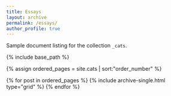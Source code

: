 ```yaml
---
title: Essays
layout: archive
permalink: /essays/
author_profile: true
---
```


Sample document listing for the collection `_cats`.

{% include base_path %}

{% assign ordered_pages = site.cats | sort:"order_number" %}

{% for post in ordered_pages %}
  {% include archive-single.html type="grid" %}
{% endfor %}
